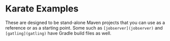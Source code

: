 # Karate Examples

These are designed to be stand-alone Maven projects that you can use as a reference or as a starting point. Some such as `[jobserver](jobserver)` and `[gatling](gatling)` have Gradle build files as well.